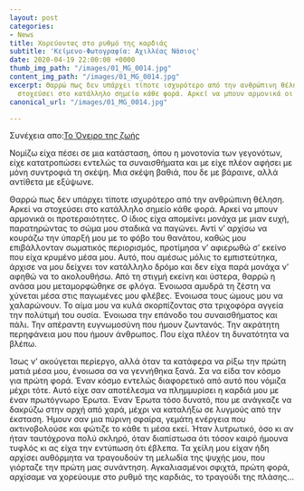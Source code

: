 ```yaml
---
layout: post
categories:
- News
title: Χορεύοντας στο ρυθμό της καρδιάς
subtitle: 'Κείμενο-Φωτογραφία: Αχιλλέας Νάσιος'
date: 2020-04-19 22:00:00 +0000
thumb_img_path: "/images/01_MG_0014.jpg"
content_img_path: "/images/01_MG_0014.jpg"
excerpt: Θαρρώ πως δεν υπάρχει τίποτε ισχυρότερο από την ανθρώπινη θέληση. Αρκεί να
  στοχεύσει στο κατάλληλο σημείο κάθε φορά. Αρκεί να μπουν αρμονικά οι προτεραιότητες...
canonical_url: "/images/01_MG_0014.jpg"

---
```

Συνέχεια απο:<a href="https://hocusphotus.com/posts/anodus-4/" target="blank">Το Όνειρο της ζωής</a>

Νομίζω είχα πέσει σε μια κατάσταση, όπου η μονοτονία των γεγονότων, είχε κατατροπώσει εντελώς τα συναισθήματα και με είχε πλέον αφήσει με μόνη συντροφιά τη σκέψη. Μια σκέψη βαθιά, που δε με βάραινε, αλλά αντίθετα με εξύψωνε.

Θαρρώ πως δεν υπάρχει τίποτε ισχυρότερο από την ανθρώπινη θέληση. Αρκεί να στοχεύσει στο κατάλληλο σημείο κάθε φορά. Αρκεί να μπουν αρμονικά οι προτεραιότητες. Ο ίδιος είχα απομείνει μονάχα με μιαν ευχή, παρατηρώντας το σώμα μου σταδικά να παγώνει. Αντί ν’ αρχίσω να κουράζω την ύπαρξή μου με το φόβο του θανάτου, καθώς μου επιβάλλονταν σωματικός περιορισμός, προτίμησα ν’ αφιερωθώ σ’ εκείνο που είχα κρυμένο μέσα μου. Αυτό, που αμέσως μόλις το εμπιστεύτηκα, άρχισε να μου δείχνει τον κατάλληλο δρόμο και δεν είχα παρά μονάχα ν’ αφηθώ να το ακολουθήσω. Από τη στιγμή εκείνη και ύστερα, θαρρώ η ανάσα μου μεταμορφώθηκε σε φλόγα. Ένοιωσα αμυδρά τη ζέστη να χύνεται μέσα στις παγωμένες μου φλέβες. Ένοιωσα τους ώμους μου να χαλαρώνουν. Το αίμα μου να κυλά σκορπίζοντας στα τριχοφόρα αγγεία την πολύτιμή του ουσία. Ένοιωσα την επάνοδο του συναισθήματος και πάλι. Την απέραντη ευγνωμοσύνη που ήμουν ζωντανός. Την ακράτητη περηφάνεια μου που ήμουν άνθρωπος. Που είχα πλέον τη δυνατότητα να βλέπω.

Ίσως ν’ ακούγεται περίεργο, αλλά όταν τα κατάφερα να ρίξω την πρώτη ματιά μέσα μου, ένοιωσα σα να γεννήθηκα ξανά. Σα να είδα τον κόσμο για πρώτη φορά. Έναν κόσμο εντελώς διαφορετικό από αυτό που νόμιζα μέχρι τότε. Αυτό είχε σαν αποτέλεσμα να πλημμυρίσει η καρδιά μου με έναν πρωτόγνωρο Έρωτα. Έναν Έρωτα τόσο δυνατό, που με ανάγκαζε να δακρύζω στην αρχή από χαρά, μέχρι να καταλήξω σε λυγμούς από την έκσταση. Ήμουν σαν μια πύρινη σφαίρα, γεμάτη ενέργεια που ακτινοβολούσε και φώτιζε το κάθε τι μέσα εκεί. Ήταν λυτρωτικό, όσο κι αν ήταν ταυτόχρονα πολύ σκληρό, όταν διαπίστωσα ότι τόσον καιρό ήμουνα τυφλός κι ας είχα την εντύπωση ότι έβλεπα. Τα χείλη μου είχαν ήδη αρχίσει αυθόρμητα να τραγουδούν τη μελωδία της ψυχής μου, που γιόρταζε την πρώτη μας συνάντηση. Αγκαλιασμένοι σφιχτά, πρώτη φορά, αρχίσαμε να χορεύουμε στο ρυθμό της καρδιάς, το τραγούδι της πλάσης...